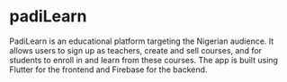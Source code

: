 # padiLearn 
PadiLearn is an educational platform targeting the Nigerian audience. It allows users to sign up as teachers, create and sell courses, and for students to enroll in and learn from these courses. The app is built using Flutter for the frontend and Firebase for the backend.

